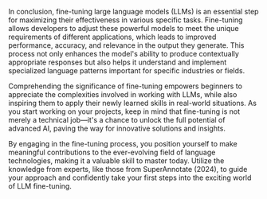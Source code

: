 In conclusion, fine-tuning large language models (LLMs) is an essential step for maximizing their effectiveness in various specific tasks. Fine-tuning allows developers to adjust these powerful models to meet the unique requirements of different applications, which leads to improved performance, accuracy, and relevance in the output they generate. This process not only enhances the model's ability to produce contextually appropriate responses but also helps it understand and implement specialized language patterns important for specific industries or fields.

Comprehending the significance of fine-tuning empowers beginners to appreciate the complexities involved in working with LLMs, while also inspiring them to apply their newly learned skills in real-world situations. As you start working on your projects, keep in mind that fine-tuning is not merely a technical job—it's a chance to unlock the full potential of advanced AI, paving the way for innovative solutions and insights.

By engaging in the fine-tuning process, you position yourself to make meaningful contributions to the ever-evolving field of language technologies, making it a valuable skill to master today. Utilize the knowledge from experts, like those from SuperAnnotate (2024), to guide your approach and confidently take your first steps into the exciting world of LLM fine-tuning.